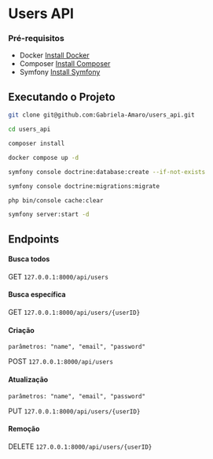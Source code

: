 # Users API

### Pré-requisitos
- Docker [Install Docker](https://docs.docker.com/engine/install/)
- Composer [Install Composer](https://getcomposer.org/download/)
- Symfony [Install Symfony](https://symfony.com/download)

## Executando o Projeto

```bash
git clone git@github.com:Gabriela-Amaro/users_api.git
```
```bash
cd users_api
```
```bash
composer install
```
```bash
docker compose up -d
```
```bash
symfony console doctrine:database:create --if-not-exists
```
```bash
symfony console doctrine:migrations:migrate
```
```bash
php bin/console cache:clear
```
```bash
symfony server:start -d
```

## Endpoints

#### Busca todos 
GET ``` 127.0.0.1:8000/api/users ``` 

#### Busca específica
GET ``` 127.0.0.1:8000/api/users/{userID} ``` 

#### Criação

```parâmetros: "name", "email", "password"```

POST ``` 127.0.0.1:8000/api/users ```

#### Atualização

```parâmetros: "name", "email", "password"```

PUT ``` 127.0.0.1:8000/api/users/{userID} ```

#### Remoção
DELETE ``` 127.0.0.1:8000/api/users/{userID} ```
